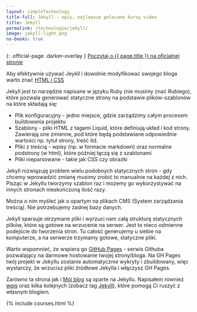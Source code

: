 ```yaml
---
layout: simpleTechnology
title-full: Jekyll - opis, najlepsze polecane kursy video
title: Jekyll
permalink: /technologie/jekyll/
image: jekyll-light.png
no-books: true
---
```


{: .official-page .darker-overlay }
[Poczytaj o {{ page.title }} na oficjalnej stronie](https://jekyllrb.com/)

Aby efektywnie używać Jeykll i dowolnie modyfikować swojego bloga warto znać [HTML i CSS](/technologie/html&css)

Jekyll jest to narzędzie napisane w języku Ruby (nie musimy znać Rubiego), które pozwala generować statyczne strony na
podstawie plików-szablonów na które składają się:

- Plik konfiguracyjny - jedno miejsce, gdzie zarządzimy całym procesem buildowania projektu
- Szablony - pliki HTML z tagami Liquid, które definiują układ i kod strony. Zawierają one zmienne, pod które będą
  podstawiane odpowiednie wartości np. tytuł strony, treść itd.
- Pliki z treścią - wpisy (np. w formacie markdown) oraz normalne podstrony (w html), które później łączą się z
  szablonami
- Pliki nieparsowane - takie jak CSS czy obrazki

Jekyll rozwiązuję problem wielu podobnych statycznych stron - gdy chcemy wprowadzić zmianę musimy zrobić to manualnie na
każdej z nich. Pisząc w Jekyllu tworzymy szablon raz i możemy go wykorzystywać na innych stronach nieskończoną ilość
razy.

Można o nim myśleć jak o opartym na plikach CMS (System zarządzania treścią). Nie potrzebujemy żadnej bazy danych.

Jekyll sparsuje otrzymane pliki i wyrzuci nam całą strukturę statycznych plików, które są gotowe na wrzucenie na serwer.
Jest to nieco odmienne podejście do tworzenia stron. Tu całość generujemy u siebie na komputerze, a na serwerze trzymamy
gotowe, statyczne pliki.

Warto wspomnieć, że wspiera go [GitHub Pages](https://pages.github.com/) - serwis Githuba pozwalający na darmowe
hostowanie twojej strony/bloga. Na GH Pages twój projekt w Jekyllu zostanie automatycznie wykryty i zbuildowany, więc
wystarczy, że wrzucisz pliki źródłowe Jekylla i włączysz GH Pages.

Zarówno ta strona jak i [Mój blog](https://devcave.pl/) są oparte na Jekyllu. Napisałem
również [wpis](https://devcave.pl/dajsiepoznac2017/instalacja-jekyll) oraz kilka kolejnych (zobacz
tag [Jekyll](https://devcave.pl/archive/#jekyll)), które pomogą Ci ruszyć z własnym blogiem.

{% include courses.html %}
